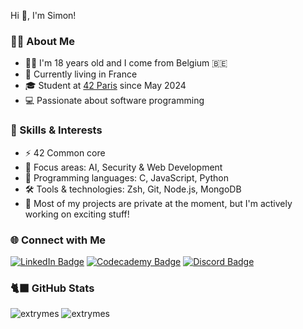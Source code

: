 Hi 👋, I'm Simon!

### 👨‍💻 About Me
- 👨‍🎓 I'm 18 years old and I come from Belgium 🇧🇪
- 📍 Currently living in France
- 🎓 Student at [42 Paris](https://42.fr/en/homepage/) since May 2024
- 💻 Passionate about software programming

### 🔧 Skills & Interests
- ⚡️ 42 Common core
- 🎯 Focus areas: AI, Security & Web Development
- 👾 Programming languages: C, JavaScript, Python
- 🛠️ Tools & technologies: Zsh, Git, Node.js, MongoDB
- 📓 Most of my projects are private at the moment, but I'm actively working on exciting stuff!

### 🌐 Connect with Me
<p>
  <a href="https://linkedin.com/in/simon-abras-640b941a1"><img src="https://img.shields.io/badge/LinkedIn-blue?style=for-the-badge&logo=linkedin&logoColor=white" alt="LinkedIn Badge" /></a>
  <a href="https://codecademy.com/profiles/extrymes"><img src="https://img.shields.io/badge/Codecademy-linen?style=for-the-badge&logo=codecademy&logoColor=black" alt="Codecademy Badge" /></a>
  <a href="#"><img src="https://img.shields.io/badge/extrymes-royalblue?style=for-the-badge&logo=discord&logoColor=white" alt="Discord Badge" /></a>
</p>

### 🐈‍⬛ GitHub Stats
<p>
  <img src="https://github-readme-stats.vercel.app/api?username=extrymes&show_icons=true&locale=en&theme=material-palenight&hide_border=true" alt="extrymes" />
  <img src="http://github-readme-streak-stats.herokuapp.com?user=extrymes&locale=en&theme=material-palenight&hide_border=true" alt="extrymes" />
<p>
